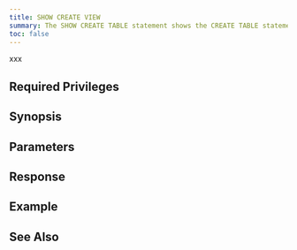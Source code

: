 ```yaml
---
title: SHOW CREATE VIEW
summary: The SHOW CREATE TABLE statement shows the CREATE TABLE statement that would create a carbon copy of the specified table. 
toc: false
---
```


xxx

<div id="toc"></div>

## Required Privileges

## Synopsis

## Parameters

## Response

## Example

## See Also
